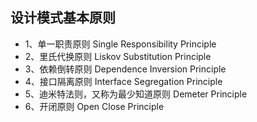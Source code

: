 ## 设计模式基本原则

* 1、单一职责原则 Single Responsibility Principle
* 2、里氏代换原则 Liskov Substitution Principle
* 3、依赖倒转原则 Dependence Inversion Principle
* 4、接口隔离原则 Interface Segregation Principle
* 5、迪米特法则，又称为最少知道原则 Demeter Principle
* 6、开闭原则 Open Close Principle

